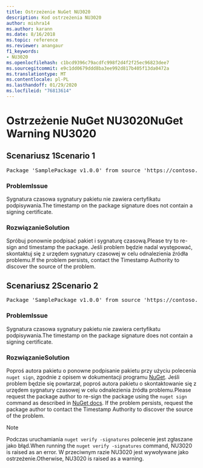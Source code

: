 ```yaml
---
title: Ostrzeżenie NuGet NU3020
description: Kod ostrzeżenia NU3020
author: mishra14
ms.author: karann
ms.date: 8/16/2018
ms.topic: reference
ms.reviewer: anangaur
f1_keywords:
- NU3020
ms.openlocfilehash: c1bcd9396c79acdfc998f2d4f2f25ec96823dee7
ms.sourcegitcommit: e9c1dd0679ddd8ba3ee992d817b405f13da0472a
ms.translationtype: MT
ms.contentlocale: pl-PL
ms.lasthandoff: 01/29/2020
ms.locfileid: "76813614"
---
```

# <a name="nuget-warning-nu3020"></a><span data-ttu-id="6463b-103">Ostrzeżenie NuGet NU3020</span><span class="sxs-lookup"><span data-stu-id="6463b-103">NuGet Warning NU3020</span></span>

## <a name="scenario-1"></a><span data-ttu-id="6463b-104">Scenariusz 1</span><span class="sxs-lookup"><span data-stu-id="6463b-104">Scenario 1</span></span>

<pre>Package 'SamplePackage v1.0.0' from source 'https://contoso.com/index.json': The timestamp does not have a signing certificate.</pre>

### <a name="issue"></a><span data-ttu-id="6463b-105">Problem</span><span class="sxs-lookup"><span data-stu-id="6463b-105">Issue</span></span>

<span data-ttu-id="6463b-106">Sygnatura czasowa sygnatury pakietu nie zawiera certyfikatu podpisywania.</span><span class="sxs-lookup"><span data-stu-id="6463b-106">The timestamp on the package signature does not contain a signing certificate.</span></span>


### <a name="solution"></a><span data-ttu-id="6463b-107">Rozwiązanie</span><span class="sxs-lookup"><span data-stu-id="6463b-107">Solution</span></span>

<span data-ttu-id="6463b-108">Spróbuj ponownie podpisać pakiet i sygnaturę czasową.</span><span class="sxs-lookup"><span data-stu-id="6463b-108">Please try to re-sign and timestamp the package.</span></span> <span data-ttu-id="6463b-109">Jeśli problem będzie nadal występować, skontaktuj się z urzędem sygnatury czasowej w celu odnalezienia źródła problemu.</span><span class="sxs-lookup"><span data-stu-id="6463b-109">If the problem persists, contact the Timestamp Authority to discover the source of the problem.</span></span>



## <a name="scenario-2"></a><span data-ttu-id="6463b-110">Scenariusz 2</span><span class="sxs-lookup"><span data-stu-id="6463b-110">Scenario 2</span></span>

<pre>Package 'SamplePackage v1.0.0' from source 'https://contoso.com/index.json': The primary signature's timestamp does not have a signing certificate.</pre>

### <a name="issue"></a><span data-ttu-id="6463b-111">Problem</span><span class="sxs-lookup"><span data-stu-id="6463b-111">Issue</span></span>

<span data-ttu-id="6463b-112">Sygnatura czasowa sygnatury pakietu nie zawiera certyfikatu podpisywania.</span><span class="sxs-lookup"><span data-stu-id="6463b-112">The timestamp on the package signature does not contain a signing certificate.</span></span>


### <a name="solution"></a><span data-ttu-id="6463b-113">Rozwiązanie</span><span class="sxs-lookup"><span data-stu-id="6463b-113">Solution</span></span>

<span data-ttu-id="6463b-114">Poproś autora pakietu o ponowne podpisanie pakietu przy użyciu polecenia `nuget sign`, zgodnie z opisem w dokumentacji programu [NuGet](../../create-packages/sign-a-package.md). Jeśli problem będzie się powtarzał, poproś autora pakietu o skontaktowanie się z urzędem sygnatury czasowej w celu odnalezienia źródła problemu.</span><span class="sxs-lookup"><span data-stu-id="6463b-114">Please request the package author to re-sign the package using the `nuget sign` command as described in [NuGet docs](../../create-packages/sign-a-package.md). If the problem persists, request the package author to contact the Timestamp Authority to discover the source of the problem.</span></span>


> [!Note]
> <span data-ttu-id="6463b-115">Podczas uruchamiania `nuget verify -signatures` polecenie jest zgłaszane jako błąd.</span><span class="sxs-lookup"><span data-stu-id="6463b-115">When running the `nuget verify -signatures` command, NU3020 is raised as an error.</span></span> <span data-ttu-id="6463b-116">W przeciwnym razie NU3020 jest wywoływane jako ostrzeżenie.</span><span class="sxs-lookup"><span data-stu-id="6463b-116">Otherwise, NU3020 is raised as a warning.</span></span>
